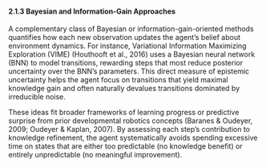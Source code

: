 #### 2.1.3 Bayesian and Information-Gain Approaches

A complementary class of Bayesian or information-gain-oriented methods quantifies how each new observation updates the agent’s belief about environment dynamics. For instance, Variational Information Maximizing Exploration (VIME) (Houthooft et al., 2016) uses a Bayesian neural network (BNN) to model transitions, rewarding steps that most reduce posterior uncertainty over the BNN’s parameters. This direct measure of epistemic uncertainty helps the agent focus on transitions that yield maximal knowledge gain and often naturally devalues transitions dominated by irreducible noise.

These ideas fit broader frameworks of learning progress or predictive surprise from prior developmental robotics concepts (Baranes & Oudeyer, 2009; Oudeyer & Kaplan, 2007). By assessing each step’s contribution to knowledge refinement, the agent systematically avoids spending excessive time on states that are either too predictable (no knowledge benefit) or entirely unpredictable (no meaningful improvement).
